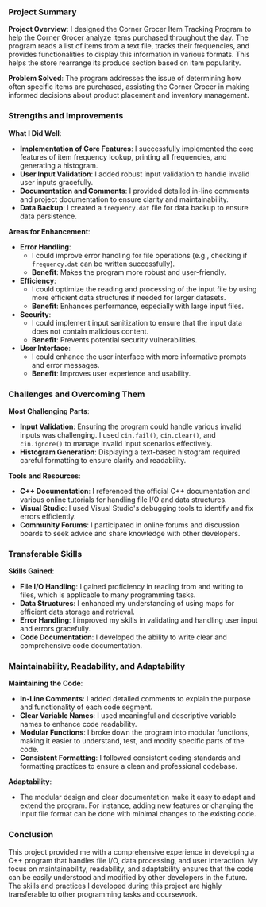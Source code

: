 ### Project Summary

**Project Overview**: I designed the Corner Grocer Item Tracking Program to help the Corner Grocer analyze items purchased throughout the day. The program reads a list of items from a text file, tracks their frequencies, and provides functionalities to display this information in various formats. This helps the store rearrange its produce section based on item popularity.

**Problem Solved**: The program addresses the issue of determining how often specific items are purchased, assisting the Corner Grocer in making informed decisions about product placement and inventory management.

### Strengths and Improvements

**What I Did Well**:
- **Implementation of Core Features**: I successfully implemented the core features of item frequency lookup, printing all frequencies, and generating a histogram.
- **User Input Validation**: I added robust input validation to handle invalid user inputs gracefully.
- **Documentation and Comments**: I provided detailed in-line comments and project documentation to ensure clarity and maintainability.
- **Data Backup**: I created a `frequency.dat` file for data backup to ensure data persistence.

**Areas for Enhancement**:
- **Error Handling**:
  - I could improve error handling for file operations (e.g., checking if `frequency.dat` can be written successfully).
  - **Benefit**: Makes the program more robust and user-friendly.
- **Efficiency**:
  - I could optimize the reading and processing of the input file by using more efficient data structures if needed for larger datasets.
  - **Benefit**: Enhances performance, especially with large input files.
- **Security**:
  - I could implement input sanitization to ensure that the input data does not contain malicious content.
  - **Benefit**: Prevents potential security vulnerabilities.
- **User Interface**:
  - I could enhance the user interface with more informative prompts and error messages.
  - **Benefit**: Improves user experience and usability.

### Challenges and Overcoming Them

**Most Challenging Parts**:
- **Input Validation**: Ensuring the program could handle various invalid inputs was challenging. I used `cin.fail()`, `cin.clear()`, and `cin.ignore()` to manage invalid input scenarios effectively.
- **Histogram Generation**: Displaying a text-based histogram required careful formatting to ensure clarity and readability.

**Tools and Resources**:
- **C++ Documentation**: I referenced the official C++ documentation and various online tutorials for handling file I/O and data structures.
- **Visual Studio**: I used Visual Studio's debugging tools to identify and fix errors efficiently.
- **Community Forums**: I participated in online forums and discussion boards to seek advice and share knowledge with other developers.

### Transferable Skills

**Skills Gained**:
- **File I/O Handling**: I gained proficiency in reading from and writing to files, which is applicable to many programming tasks.
- **Data Structures**: I enhanced my understanding of using maps for efficient data storage and retrieval.
- **Error Handling**: I improved my skills in validating and handling user input and errors gracefully.
- **Code Documentation**: I developed the ability to write clear and comprehensive code documentation.

### Maintainability, Readability, and Adaptability

**Maintaining the Code**:
- **In-Line Comments**: I added detailed comments to explain the purpose and functionality of each code segment.
- **Clear Variable Names**: I used meaningful and descriptive variable names to enhance code readability.
- **Modular Functions**: I broke down the program into modular functions, making it easier to understand, test, and modify specific parts of the code.
- **Consistent Formatting**: I followed consistent coding standards and formatting practices to ensure a clean and professional codebase.

**Adaptability**:
- The modular design and clear documentation make it easy to adapt and extend the program. For instance, adding new features or changing the input file format can be done with minimal changes to the existing code.

### Conclusion

This project provided me with a comprehensive experience in developing a C++ program that handles file I/O, data processing, and user interaction. My focus on maintainability, readability, and adaptability ensures that the code can be easily understood and modified by other developers in the future. The skills and practices I developed during this project are highly transferable to other programming tasks and coursework.
